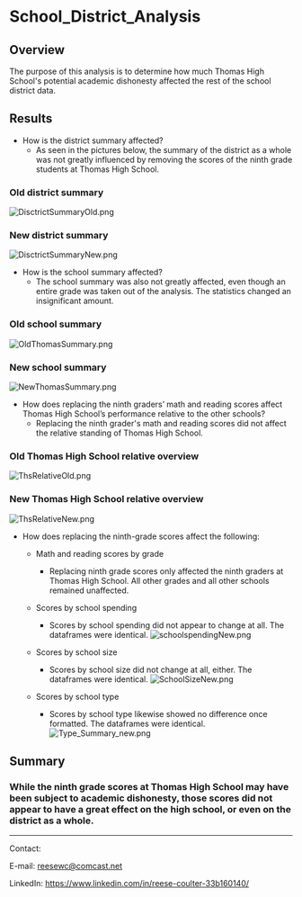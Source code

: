# School_District_Analysis
## Overview
The purpose of this analysis is to determine how much Thomas High School's potential academic dishonesty affected the rest of the school district data.
## Results
- How is the district summary affected?
  - As seen in the pictures below, the summary of the district as a whole was not greatly influenced by removing the scores of the ninth grade students at Thomas High School.

### Old district summary
![DisctrictSummaryOld.png](https://github.com/Athenus/School_District_Analysis/blob/8682b004d5645e21ef80c2c13967a3d8d9a57d37/Resources/DistrictSummaryOld.png)

### New district summary
![DisctrictSummaryNew.png](https://github.com/Athenus/School_District_Analysis/blob/08c8132c8dce57ada9f94171fb8cf4ebc1f96a4d/Resources/DistrictSummaryNew.png)
- How is the school summary affected?
  - The school summary was also not greatly affected, even though an entire grade was taken out of the analysis. The statistics changed an insignificant amount.

### Old school summary
![OldThomasSummary.png](https://github.com/Athenus/School_District_Analysis/blob/b1bbc25f5b4cf5a8badccf7ab882c6acf1146a8e/Resources/OldThomasSummary.png)

### New school summary
![NewThomasSummary.png](https://github.com/Athenus/School_District_Analysis/blob/8682b004d5645e21ef80c2c13967a3d8d9a57d37/Resources/NewThomasSummary.png)

- How does replacing the ninth graders’ math and reading scores affect Thomas High School’s performance relative to the other schools?
  - Replacing the ninth grader's math and reading scores did not affect the relative standing of Thomas High School.

### Old Thomas High School relative overview
![ThsRelativeOld.png](https://github.com/Athenus/School_District_Analysis/blob/8682b004d5645e21ef80c2c13967a3d8d9a57d37/Resources/ThsRelativeOld.png)

### New Thomas High School relative overview
![ThsRelativeNew.png](https://github.com/Athenus/School_District_Analysis/blob/8682b004d5645e21ef80c2c13967a3d8d9a57d37/Resources/ThsRelativeNew.png)


- How does replacing the ninth-grade scores affect the following:


  - Math and reading scores by grade
    - Replacing ninth grade scores only affected the ninth graders at Thomas High School. All other grades and all other schools remained unaffected.

  - Scores by school spending
    - Scores by school spending did not appear to change at all. The dataframes were identical.
      ![schoolspendingNew.png](https://github.com/Athenus/School_District_Analysis/blob/b1bbc25f5b4cf5a8badccf7ab882c6acf1146a8e/Resources/schoolspendingNew.png)
      
  - Scores by school size
    - Scores by school size did not change at all, either. The dataframes were identical.
      ![SchoolSizeNew.png](https://github.com/Athenus/School_District_Analysis/blob/b1bbc25f5b4cf5a8badccf7ab882c6acf1146a8e/Resources/SchoolSizeNew.png)
      
  - Scores by school type
    - Scores by school type likewise showed no difference once formatted. The dataframes were identical.
      ![Type_Summary_new.png](https://github.com/Athenus/School_District_Analysis/blob/2585bd55ec67cbdf8fdb723aefb62dad67161874/Resources/Type_Summary_new.png)


## Summary
### While the ninth grade scores at Thomas High School may have been subject to academic dishonesty, those scores did not appear to have a great effect on the high school, or even on the district as a whole. 


***
Contact:

E-mail: reesewc@comcast.net

LinkedIn: https://www.linkedin.com/in/reese-coulter-33b160140/
